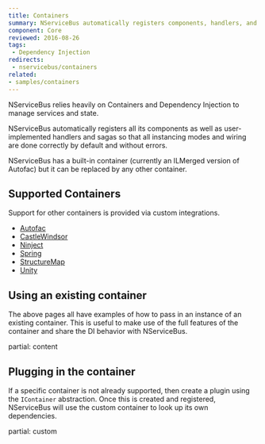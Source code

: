 ```yaml
---
title: Containers
summary: NServiceBus automatically registers components, handlers, and sagas.
component: Core
reviewed: 2016-08-26
tags:
 - Dependency Injection
redirects:
 - nservicebus/containers
related:
- samples/containers
---
```


NServiceBus relies heavily on Containers and Dependency Injection to manage services and state.

NServiceBus automatically registers all its components as well as user-implemented handlers and sagas so that all instancing modes and wiring are done correctly by default and without errors.

NServiceBus has a built-in container (currently an ILMerged version of Autofac) but it can be replaced by any other container.


## Supported Containers

Support for other containers is provided via custom integrations.

 * [Autofac](autofac.md)
 * [CastleWindsor](castlewindsor.md)
 * [Ninject](ninject.md)
 * [Spring](spring.md)
 * [StructureMap](structuremap.md)
 * [Unity](unity.md)


## Using an existing container

The above pages all have examples of how to pass in an instance of an existing container. This is useful to make use of the full features of the container and share the DI behavior with NServiceBus.


partial: content


## Plugging in the container

If a specific container is not already supported, then create a plugin using the `IContainer` abstraction. Once this is created and registered, NServiceBus will use the custom container to look up its own dependencies.

partial: custom